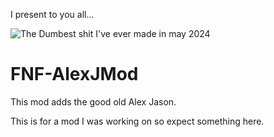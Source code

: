 I present to you all...

![The Dumbest shit I've ever made in may 2024](https://github.com/XenonHedgehog/FNF-AlexJMod/blob/main/Untitled628_20250209215734.png?raw=true)

# FNF-AlexJMod
This mod adds the good old Alex Jason.

This is for a mod I was working on so expect something here.

